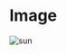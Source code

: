 # Image
![sun](https://user-images.githubusercontent.com/104207458/168810800-0385760e-1e4c-420f-b46e-62890434f1c1.png)
